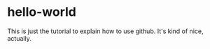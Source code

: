 # hello-world
This is just the tutorial to explain how to use github. It's kind of nice, actually. 
